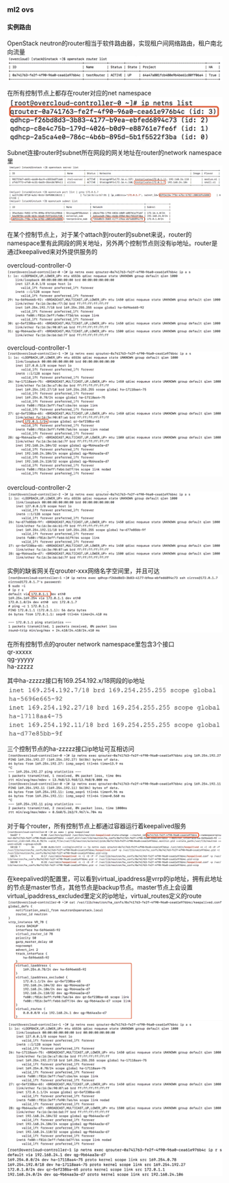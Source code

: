 ### ml2 ovs
#### 实例路由

OpenStack neutron的router相当于软件路由器，实现租户间网络路由，租户南北向流量
![](pics/ml2-ovs-instance-routes-pic1.png)

在所有控制节点上都存在router对应的net namespace
![](pics/ml2-ovs-instance-routes-pic2.png)

Subnet连接router时subnet所在网段的网关地址在router的network namespace里
![](pics/ml2-ovs-instance-routes-pic3.png)

在某个控制节点上，对于某个attach到router的subnet来说，router的namespace里有此网段的网关地址，另外两个控制节点则没有ip地址。router是通过keepalived来对外提供服务的

overcloud-controller-0
![](pics/ml2-ovs-instance-routes-pic5.png)

overcloud-controller-1
![](pics/ml2-ovs-instance-routes-pic4.png)

overcloud-controller-2
![](pics/ml2-ovs-instance-routes-pic6.png)

实例的缺省网关在qrouter-xxx网络名字空间里，并且可达
![](pics/ml2-ovs-instance-routes-pic7.png)

在所有控制节点的qrouter network namespace里包含3个接口<br>
qr-xxxxx<br>
qg-yyyyy<br>
ha-zzzzz<br>

其中ha-zzzzz接口有169.254.192.x/18网段的ip地址
![](pics/ml2-ovs-instance-routes-pic8.png)

三个控制节点的ha-zzzzz接口ip地址可互相访问
![](pics/ml2-ovs-instance-routes-pic9.png)

对于每个router，所有控制节点上都通过容器运行着keepalived服务
![](pics/ml2-ovs-instance-routes-pic10.png)

在keepalived的配置里，可以看到virtual_ipaddress是vrrp的ip地址，拥有此地址的节点是master节点，其他节点是backup节点。master节点上会设置virtual_ipaddress_excluded里定义的ip地址，virtual_routes定义的route
![](pics/ml2-ovs-instance-routes-pic11.png)
![](pics/ml2-ovs-instance-routes-pic12.png)
![](pics/ml2-ovs-instance-routes-pic13.png)

